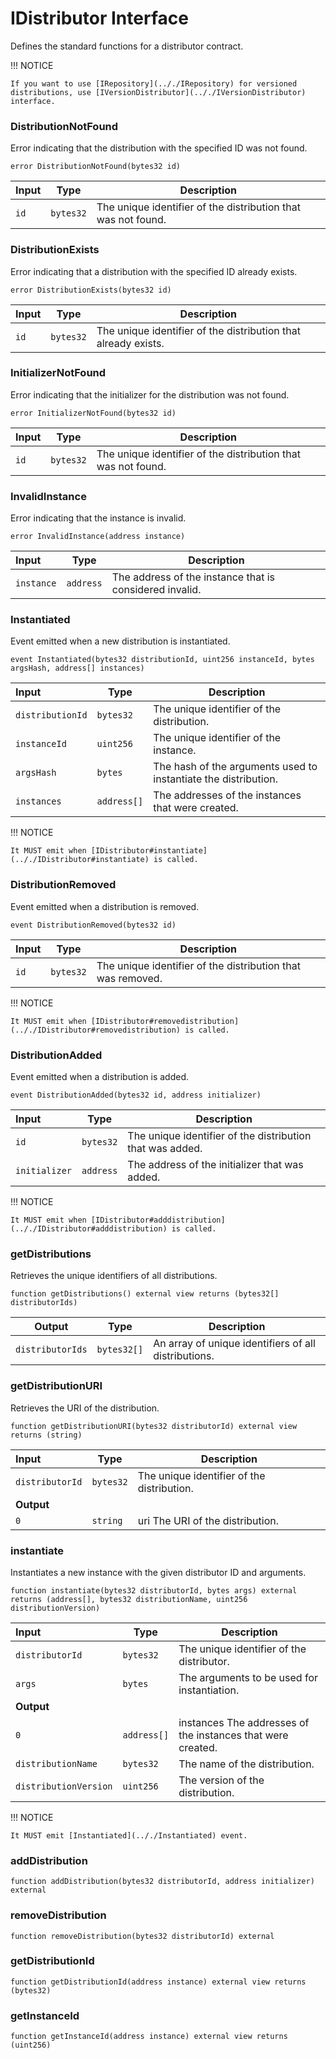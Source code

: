 
# IDistributor Interface
Defines the standard functions for a distributor contract.

!!! NOTICE

	If you want to use [IRepository](.././IRepository) for versioned distributions, use [IVersionDistributor](.././IVersionDistributor) interface.

###  DistributionNotFound

Error indicating that the distribution with the specified ID was not found.

```solidity
error DistributionNotFound(bytes32 id)
```

| Input | Type | Description |
|:----- | ---- | ----------- |
| `id` | `bytes32` | The unique identifier of the distribution that was not found. |

###  DistributionExists

Error indicating that a distribution with the specified ID already exists.

```solidity
error DistributionExists(bytes32 id)
```

| Input | Type | Description |
|:----- | ---- | ----------- |
| `id` | `bytes32` | The unique identifier of the distribution that already exists. |

###  InitializerNotFound

Error indicating that the initializer for the distribution was not found.

```solidity
error InitializerNotFound(bytes32 id)
```

| Input | Type | Description |
|:----- | ---- | ----------- |
| `id` | `bytes32` | The unique identifier of the distribution that was not found. |

###  InvalidInstance

Error indicating that the instance is invalid.

```solidity
error InvalidInstance(address instance)
```

| Input | Type | Description |
|:----- | ---- | ----------- |
| `instance` | `address` | The address of the instance that is considered invalid. |

###  Instantiated

Event emitted when a new distribution is instantiated.

```solidity
event Instantiated(bytes32 distributionId, uint256 instanceId, bytes argsHash, address[] instances)
```

| Input | Type | Description |
|:----- | ---- | ----------- |
| `distributionId` | `bytes32` | The unique identifier of the distribution. |
| `instanceId` | `uint256` | The unique identifier of the instance. |
| `argsHash` | `bytes` | The hash of the arguments used to instantiate the distribution. |
| `instances` | `address[]` | The addresses of the instances that were created. |

!!! NOTICE

	It MUST emit when [IDistributor#instantiate](.././IDistributor#instantiate) is called.

###  DistributionRemoved

Event emitted when a distribution is removed.

```solidity
event DistributionRemoved(bytes32 id)
```

| Input | Type | Description |
|:----- | ---- | ----------- |
| `id` | `bytes32` | The unique identifier of the distribution that was removed. |

!!! NOTICE

	It MUST emit when [IDistributor#removedistribution](.././IDistributor#removedistribution) is called.

###  DistributionAdded

Event emitted when a distribution is added.

```solidity
event DistributionAdded(bytes32 id, address initializer)
```

| Input | Type | Description |
|:----- | ---- | ----------- |
| `id` | `bytes32` | The unique identifier of the distribution that was added. |
| `initializer` | `address` | The address of the initializer that was added. |

!!! NOTICE

	It MUST emit when [IDistributor#adddistribution](.././IDistributor#adddistribution) is called.

###  getDistributions

Retrieves the unique identifiers of all distributions.

```solidity
function getDistributions() external view returns (bytes32[] distributorIds)
```

| Output | Type | Description |
| ------ | ---- | ----------- |
|  `distributorIds`  | `bytes32[]` | An array of unique identifiers of all distributions. |

###  getDistributionURI

Retrieves the URI of the distribution.

```solidity
function getDistributionURI(bytes32 distributorId) external view returns (string)
```

| Input | Type | Description |
|:----- | ---- | ----------- |
| `distributorId` | `bytes32` | The unique identifier of the distribution. |
| **Output** | |
|  `0`  | `string` | uri The URI of the distribution. |

###  instantiate

Instantiates a new instance with the given distributor ID and arguments.

```solidity
function instantiate(bytes32 distributorId, bytes args) external returns (address[], bytes32 distributionName, uint256 distributionVersion)
```

| Input | Type | Description |
|:----- | ---- | ----------- |
| `distributorId` | `bytes32` | The unique identifier of the distributor. |
| `args` | `bytes` | The arguments to be used for instantiation. |
| **Output** | |
|  `0`  | `address[]` | instances The addresses of the instances that were created. |
|  `distributionName`  | `bytes32` | The name of the distribution. |
|  `distributionVersion`  | `uint256` | The version of the distribution. |

!!! NOTICE

	It MUST emit [Instantiated](.././Instantiated) event.

###  addDistribution

```solidity
function addDistribution(bytes32 distributorId, address initializer) external
```

###  removeDistribution

```solidity
function removeDistribution(bytes32 distributorId) external
```

###  getDistributionId

```solidity
function getDistributionId(address instance) external view returns (bytes32)
```

###  getInstanceId

```solidity
function getInstanceId(address instance) external view returns (uint256)
```

<!--CONTRACT_END-->

